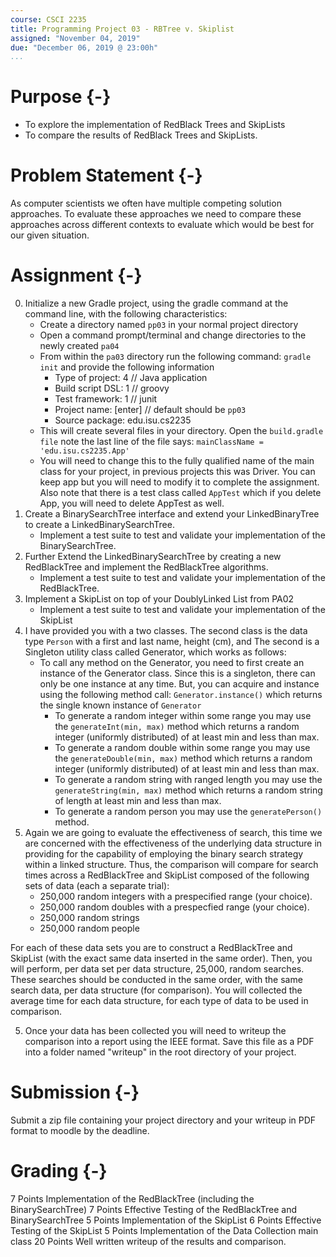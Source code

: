 ```yaml
---
course: CSCI 2235
title: Programming Project 03 - RBTree v. Skiplist
assigned: "November 04, 2019"
due: "December 06, 2019 @ 23:00h"
...
```


# Purpose {-}

* To explore the implementation of RedBlack Trees and SkipLists
* To compare the results of RedBlack Trees and SkipLists.

# Problem Statement {-}

As computer scientists we often have multiple competing solution approaches. To evaluate these approaches we need to compare these approaches across different contexts to evaluate which would be best for our given situation.

# Assignment {-}

0. Initialize a new Gradle project, using the gradle command at the command line, with the following characteristics:
   - Create a directory named `pp03` in your normal project directory
   - Open a command prompt/terminal and change directories to the newly created `pa04`
   - From within the `pa03` directory run the following command: `gradle init` and provide the following information
      - Type of project: 4 // Java application
      - Build script DSL: 1 // groovy
      - Test framework: 1 // junit
      - Project name: [enter] // default should be `pp03`
      - Source package: edu.isu.cs2235
   - This will create several files in your directory. Open the `build.gradle file` note the last line of the file says:
      `mainClassName = 'edu.isu.cs2235.App'`
   - You will need to change this to the fully qualified name of the main class for your project, in previous projects this was Driver. You can keep app but you will need to modify it to complete the assignment. Also note that there is a test class called `AppTest` which if you delete App, you will need to delete AppTest as well.
1. Create a BinarySearchTree interface and extend your LinkedBinaryTree to create a LinkedBinarySearchTree.
   * Implement a test suite to test and validate your implementation of the BinarySearchTree.
2. Further Extend the LinkedBinarySearchTree by creating a new RedBlackTree and implement the RedBlackTree algorithms.
   * Implement a test suite to test and validate your implementation of the RedBlackTree.
3. Implement a SkipList on top of your DoublyLinked List from PA02
   * Implement a test suite to test and validate your implementation of the SkipList
4. I have provided you with a two classes. The second class is the data type `Person` with a first and last name, height (cm), and  The second is a Singleton utility class called Generator, which works as follows:
   - To call any method on the Generator, you need to first create an instance of the Generator class. Since this is a singleton, there can only be one instance at any time. But, you can acquire and instance using the following method call: `Generator.instance()` which returns the single known instance of `Generator`
     - To generate a random integer within some range you may use the `generateInt(min, max)` method which returns a random integer (uniformly distributed) of at least min and less than max.
     - To generate a random double within some range you may use the `generateDouble(min, max)` method which returns a random integer (uniformly distributed) of at least min and less than max.
     - To generate a random string with ranged length you may use the `generateString(min, max)` method which returns a random string of length at least min and less than max.
     - To generate a random person you may use the `generatePerson()` method.
4. Again we are going to evaluate the effectiveness of search, this time we are concerned with the effectiveness of the underlying data structure in providing for the capability of employing the binary search strategy within a linked structure. Thus, the comparison will compare for search times across a RedBlackTree and SkipList composed of the following sets of data (each a separate trial):
   - 250,000 random integers with a prespecified range (your choice).
   - 250,000 random doubles with a prespecfied range (your choice).
   - 250,000 random strings
   - 250,000 random people

  For each of these data sets you are to construct a RedBlackTree and SkipList (with the exact same data inserted in the same order). Then, you will perform, per data set per data structure, 25,000, random searches. These searches should be conducted in the same order, with the same search data, per data structure (for comparison). You will collected the average time for each data structure, for each type of data to be used in comparison.

5. Once your data has been collected you will need to writeup the comparison into a report using the IEEE format. Save this file as a PDF into a folder named "writeup" in the root directory of your project.

# Submission {-}

Submit a zip file containing your project directory and your writeup in PDF format to moodle by the deadline.

# Grading {-}

7 Points Implementation of the RedBlackTree (including the BinarySearchTree)
7 Points Effective Testing of the RedBlackTree and BinarySearchTree
5 Points Implementation of the SkipList
6 Points Effective Testing of the SkipList
5 Points Implementation of the Data Collection main class
20 Points Well written writeup of the results and comparison.
